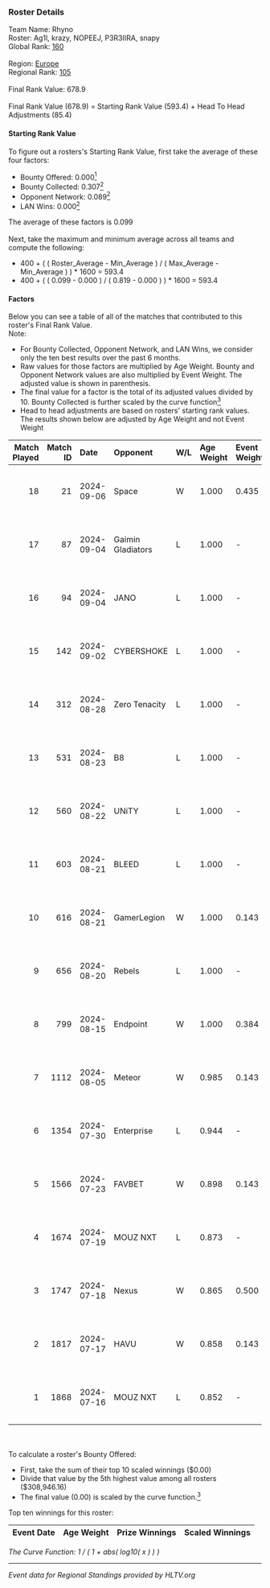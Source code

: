 ### Roster Details<br />
Team Name: Rhyno<br />
Roster: Ag1l, krazy, NOPEEJ, P3R3IIRA, snapy<br />
Global Rank: [160](../../standings_global_2024_09_06.md)<br />
<br />
Region: [Europe]( ../../standings_europe_2024_09_06.md)<br />
Regional Rank: [105]( ../../standings_europe_2024_09_06.md)<br />
<br />
Final Rank Value:  678.9<br />
<br />
Final Rank Value (678.9) = Starting Rank Value (593.4) + Head To Head Adjustments (85.4)<br />

#### Starting Rank Value<br />
To figure out a rosters's Starting Rank Value, first take the average of these four factors:<br />
- Bounty Offered: 0.000[<sup>1</sup>](#table2)
- Bounty Collected: 0.307[<sup>2</sup>](#table1)
- Opponent Network: 0.089[<sup>2</sup>](#table1)
- LAN Wins: 0.000[<sup>2</sup>](#table1)

The average of these factors is 0.099<br />
<br />
Next, take the maximum and minimum average across all teams and compute the following:<br />
- 400 + ( ( Roster_Average - Min_Average ) / ( Max_Average - Min_Average ) ) * 1600 = 593.4
- 400 + ( ( 0.099 - 0.000 ) / ( 0.819 - 0.000 ) ) * 1600 = 593.4


#### Factors<br />
Below you can see a table of all of the matches that contributed to this roster's Final Rank Value.<br />
Note:<br />

- For Bounty Collected, Opponent Network, and LAN Wins, we consider only the ten best results over the past 6 months.
- Raw values for those factors are multiplied by Age Weight. Bounty and Opponent Network values are also multiplied by Event Weight. The adjusted value is shown in parenthesis.
- The final value for a factor is the total of its adjusted values divided by 10. Bounty Collected is further scaled by the curve function[<sup>3</sup>](#curveFunction)
- Head to head adjustments are based on rosters' starting rank values. The results shown below are adjusted by Age Weight and not Event Weight
<span id="table1"></span><br />


| Match Played | Match ID | Date       | Opponent          | W/L | Age Weight | Event Weight | Bounty Collected | Opponent Network | LAN Wins  | H2H Adj. | Roster                               |
| -: | -: | :- | :- | :- | :- | :- | :- | :- | :- | -: | :- |
|           18 |       21 | 2024-09-06 | Space             | W   | 1.000      | 0.435        | 0.004 (0.002)    | 0.479 (0.208)    | 0 (0.000) |    18.73 | Ag1l, krazy, NOPEEJ, P3R3IIRA, snapy |
|           17 |       87 | 2024-09-04 | Gaimin Gladiators | L   | 1.000      | -            | -                | -                | -         |    -5.05 | Ag1l, krazy, NOPEEJ, P3R3IIRA, snapy |
|           16 |       94 | 2024-09-04 | JANO              | L   | 1.000      | -            | -                | -                | -         |   -17.27 | Ag1l, krazy, NOPEEJ, P3R3IIRA, snapy |
|           15 |      142 | 2024-09-02 | CYBERSHOKE        | L   | 1.000      | -            | -                | -                | -         |    -4.85 | Ag1l, krazy, NOPEEJ, P3R3IIRA, snapy |
|           14 |      312 | 2024-08-28 | Zero Tenacity     | L   | 1.000      | -            | -                | -                | -         |    -5.04 | Ag1l, krazy, NOPEEJ, P3R3IIRA, snapy |
|           13 |      531 | 2024-08-23 | B8                | L   | 1.000      | -            | -                | -                | -         |    -2.71 | Ag1l, DDias, krazy, snapy, TMKj      |
|           12 |      560 | 2024-08-22 | UNiTY             | L   | 1.000      | -            | -                | -                | -         |    -6.52 | Ag1l, DDias, krazy, snapy, TMKj      |
|           11 |      603 | 2024-08-21 | BLEED             | L   | 1.000      | -            | -                | -                | -         |    -2.87 | Ag1l, DDias, krazy, snapy, TMKj      |
|           10 |      616 | 2024-08-21 | GamerLegion       | W   | 1.000      | 0.143        | 0.162 (0.023)    | 0.539 (0.077)    | 0 (0.000) |    28.44 | Ag1l, DDias, krazy, snapy, TMKj      |
|            9 |      656 | 2024-08-20 | Rebels            | L   | 1.000      | -            | -                | -                | -         |    -6.15 | Ag1l, DDias, krazy, snapy, TMKj      |
|            8 |      799 | 2024-08-15 | Endpoint          | W   | 1.000      | 0.384        | 0.064 (0.025)    | 0.742 (0.285)    | 0 (0.000) |    26.77 | Ag1l, DDias, krazy, snapy, TMKj      |
|            7 |     1112 | 2024-08-05 | Meteor            | W   | 0.985      | 0.143        | 0.011 (0.002)    | 0.133 (0.019)    | 0 (0.000) |    19.08 | Ag1l, DDias, krazy, snapy, TMKj      |
|            6 |     1354 | 2024-07-30 | Enterprise        | L   | 0.944      | -            | -                | -                | -         |    -5.60 | Ag1l, DDias, krazy, snapy, TMKj      |
|            5 |     1566 | 2024-07-23 | FAVBET            | W   | 0.898      | 0.143        | 0.002 (0.000)    | 0.673 (0.086)    | 0 (0.000) |    21.73 | Ag1l, DDias, krazy, snapy, TMKj      |
|            4 |     1674 | 2024-07-19 | MOUZ NXT          | L   | 0.873      | -            | -                | -                | -         |    -2.65 | Ag1l, DDias, krazy, snapy, TMKj      |
|            3 |     1747 | 2024-07-18 | Nexus             | W   | 0.865      | 0.500        | 0.010 (0.004)    | 0.448 (0.194)    | 0 (0.000) |    18.18 | Ag1l, DDias, krazy, snapy, TMKj      |
|            2 |     1817 | 2024-07-17 | HAVU              | W   | 0.858      | 0.143        | 0.000 (0.000)    | 0.139 (0.017)    | 0 (0.000) |    13.40 | Ag1l, DDias, krazy, snapy, TMKj      |
|            1 |     1868 | 2024-07-16 | MOUZ NXT          | L   | 0.852      | -            | -                | -                | -         |    -2.23 | Ag1l, DDias, krazy, snapy, TMKj      |

<br />
<span id="table2"></span><br />
To calculate a roster's Bounty Offered:<br />

- First, take the sum of their top 10 scaled winnings ($0.00)
- Divide that value by the 5th highest value among all rosters ($308,946.16)
- The final value (0.00) is scaled by the curve function.[<sup>3</sup>](#curveFunction)

Top ten winnings for this roster:<br />

| Event Date | Age Weight | Prize Winnings | Scaled Winnings |
| :- | -: | :- | :- |


<span id="curveFunction"></span>_The Curve Function: 1 / ( 1 + abs( log10( x ) ) )_<br />

---
_Event data for Regional Standings provided by HLTV.org_<br />
